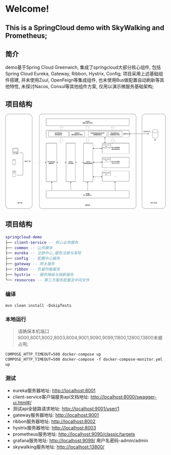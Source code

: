 # Welcome!
## This is a SpringCloud demo with SkyWalking and Prometheus;

## 简介

demo基于Spring Cloud Greenwich, 集成了springcloud大部分核心组件, 包括Spring Cloud Eureka, Gateway, Ribbon, Hystrix, Config; 项目采用上述基础组件搭建, 并未使用Zuul, OpenFeign等集成组件, 也未使用Bus做配置自动刷新等其他特性, 未探讨Nacos, Consul等其他组件方案, 仅用以演示微服务基础架构;

## 项目结构

![系统架构图](SOA-MS-SPRINGCLOUD.png)

## 项目结构

``` lua
springcloud-demo
├── client-service -- 核心业务服务
├── common -- 公共模块
├── eureka -- 注册中心,服务注册与发现
├── config -- 配置中心服务
├── gateway -- 网关服务
├── ribbon -- 负载均衡服务
├── hystrix -- 服务降级与熔断服务
└── resources -- 第三方服务配置及中间文件
```
### 编译
```
mvn clean install -DskipTests
```
### 本地运行
> 请确保本机端口8000,8001,8002,8003,8004,9001,9090,9099,11800,12800,13800未被占用;
```
COMPOSE_HTTP_TIMEOUT=500 docker-compose up
COMPOSE_HTTP_TIMEOUT=500 docker-compose -f docker-compose-monitor.yml up
```
### 测试
- eureka服务器地址: [http://localhost:8001](http://localhost:8001)
- client-service客户端服务api文档地址: [http://localhost:8000/swagger-ui.html#/](http://localhost:8000/swagger-ui.html#/)
- 测试api全链路请求地址: [http://localhost:9001/user/1](http://localhost:9001/user/1)
- gateway服务器地址: [http://localhost:9001](http://localhost:9001)
- ribbon服务器地址: [http://localhost:8002](http://localhost:8002)
- hystrix服务器地址: [http://localhost:8003](http://localhost:8003)
- prometheus服务地址: [http://localhost:9090/classic/targets](http://localhost:9090/classic/targets)
- grafana服务地址: [http://localhost:9099/](http://localhost:9099/) 用户名密码-admin/admin
- skywalking服务地址: [http://localhost:13800/](http://localhost:13800/)
